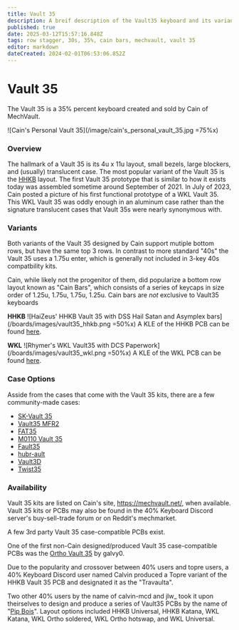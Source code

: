 ```yaml
---
title: Vault 35
description: A breif description of the Vault35 keyboard and its variants, originally designed by Cain of MechVault
published: true
date: 2025-03-12T15:57:16.848Z
tags: row stagger, 30s, 35%, cain bars, mechvault, vault 35
editor: markdown
dateCreated: 2024-02-01T06:53:06.852Z
---
```


# Vault 35

The Vault 35 is a 35% percent keyboard created and sold by Cain of MechVault.

![Cain's Personal Vault 35](/image/cain's_personal_vault_35.jpg =75%x)

### Overview

The hallmark of a Vault 35 is its 4u x 11u layout, small bezels, large blockers, and (usually) translucent case. The most popular variant of the Vault 35 is the [HHKB](https://hhkeyboard.us/blog/the-mystery-behind-the-ctrl-key-and-unique-hhkb-layout) layout. The first Vault 35 prototype that is similar to how it exists today was assembled sometime around September of 2021. In July of 2023, Cain posted a picture of his first functional prototype of a WKL Vault 35. This WKL Vault 35 was oddly enough in an aluminum case rather than the signature translucent cases that Vault 35s were nearly synonymous with. 

### Variants

Both variants of the Vault 35 designed by Cain support mutiple bottom rows, but have the same top 3 rows. In contrast to more standard "40s" the Vault 35 uses a 1.75u enter, which is generally not included in 3-key 40s compatbility kits.

Cain, while likely not the progenitor of them, did popularize a bottom row layout known as "Cain Bars", which consists of a series of keycaps in size order of 1.25u, 1.75u, 1.75u, 1.25u. Cain bars are *not* exclusive to Vault35 keyboards 

**HHKB**
![HaiZeus' HHKB Vault 35 with DSS Hail Satan and Asymplex bars](/boards/images/vault35_hhkb.png =50%x)
A KLE of the HHKB PCB can be found [here](http://www.keyboard-layout-editor.com/##@_name=Vault35%20HHKB&author=MechVault%3B&@_a:7%3B&=Q&=W&=E&=R&=T&=Y&=U&=I&=O&=P&=BACK%20SPACE%3B&@_w:1.25%3B&=A&=S&=D&=F&=G&=H&=J&=K&=L&_w:1.75%3B&=ENTER%3B&@_w:1.75%3B&=Z&=X&=C&=V&=B&=N&=M&_a:5%3B&=%0A,%0A%0A%0A%0A%0A%3C&=%0A.%0A%0A%0A%0A%0A%3E&_w:1.25%3B&=%0A%2F%2F%0A%0A%0A%0A%0A%3F%3B&@_x:1.5&c=%2338c2d0&a:7&w:1.25%3B&=&_w:1.25%3B&=&_w:3%3B&=&_w:1.25%3B&=&_w:1.25%3B&=%3B&@_x:1.5%3B&=&_w:1.25%3B&=&_w:1.75%3B&=&_w:1.75%3B&=&_w:1.25%3B&=&=%3B&@_x:1.5%3B&=&=&_w:2%3B&=&_w:2%3B&=&=&=%3B&@_x:1.5&w:1.5%3B&=&_w:2.25%3B&=&_w:2.75%3B&=&_w:1.5%3B&=%3B&@_x:1.5%3B&=&_w:3%3B&=&_w:3%3B&=&=%3B&@_x:1.5%3B&=&_w:6%3B&=&=).

**WKL**
![Rhymer's WKL Vault35 with DCS Paperwork](/boards/images/vault35_wkl.png =50%x)
A KLE of the WKL PCB can be found [here](http://www.keyboard-layout-editor.com/##@_name=Vault35%20WKL&author=MechVault%3B&@_a:7%3B&=Q&=W&=E&=R&=T&=Y&=U&=I&=O&=P&=BACK%20SPACE%3B&@_w:1.25%3B&=A&=S&=D&=F&=G&=H&=J&=K&=L&_w:1.75%3B&=ENTER%3B&@_w:1.75%3B&=Z&=X&=C&=V&=B&=N&=M&_a:5%3B&=%0A,%0A%0A%0A%0A%0A%3C&=%0A.%0A%0A%0A%0A%0A%3E&_w:1.25%3B&=%0A%2F%2F%0A%0A%0A%0A%0A%3F%3B&@_a:7&w:1.5%3B&=&_x:1&c=%2338c2d0&w:1.25%3B&=&_w:1.75%3B&=&_w:1.75%3B&=&_w:1.25%3B&=&_x:1&c=%23cccccc&w:1.5%3B&=%3B&@_x:2.5&c=%2338c2d0%3B&=&_w:2%3B&=&_w:2%3B&=&=%3B&@_x:2.5&w:3%3B&=&_w:3%3B&=%3B&@_x:2.5&w:1.5%3B&=&_w:3%3B&=&_w:1.5%3B&=%3B&@_x:2.5&w:6%3B&=).

### Case Options

Asside from the cases that come with the Vault 35 kits, there are a few community-made cases:
- [SK-Vault 35](https://github.com/seirin-blu/SK-Vault-35-Case)
- [Vault35 MFR2](https://github.com/seirin-blu/Vault35-MFR2)
- [FAT35](https://github.com/seirin-blu/Vault35-MFR2/blob/main/FAT35.stl)
- [M0110 Vault 35](https://github.com/Ani919/M0110-case-for-vault35)
- [Fault35](https://github.com/subottimale/Fault35)
- [hubr-ault](https://github.com/jatounit/hubr-ault)
- [Vault3D](https://makerworld.com/en/models/462918-vault3d-vault35-keyboard-case-includes-cad#profileId-371447)
- [Twist35](https://moinboards.de/projects/twist/)

### Availability

Vault 35 kits are listed on Cain's site, https://mechvault.net/, when available. Vault 35 kits or PCBs may also be found in the 40% Keyboard Discord server's buy-sell-trade forum or on Reddit's mechmarket.

A few 3rd party Vault 35 case-compatible PCBs exist. 

One of the first non-Cain designed/produced Vault 35 case-compatible PCBs was the [Ortho Vault 35](https://github.com/galvy0/vault35_ortho) by galvy0.

Due to the popularity and crossover between 40% users and topre users, a 40% Keyboard Discord user named Calvin produced a Topre variant of the HHKB Vault 35 PCB and designated it as the "Travaulta".

Two other 40% users by the name of calvin-mcd and jlw_ took it upon theirselves to design and produce a series of Vault35 PCBs by the name of "[Pip Bois](/boards/pip-bois)". Layout options included HHKB Universal, HHKB Katana, WKL Katana, WKL Ortho soldered, WKL Ortho hotswap, and WKL Universal. 
